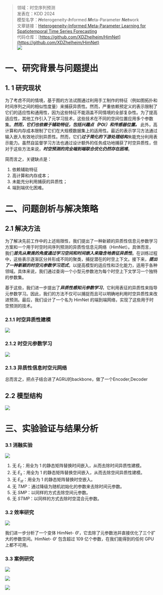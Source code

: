 >领域：时空序列预测  
>发表在：KDD 2024  
>模型名字：***H***eterogeneity-***I***nformed ***M***eta-Parameter ***Net***work  
>文章链接：[Heterogeneity-Informed Meta-Parameter Learning for Spatiotemporal Time Series Forecasting](https://arxiv.org/abs/2405.10800)  
>代码仓库：[https://github.com/XDZhelheim/HimNet](https://github.com/XDZhelheim/HimNet)  
![](https://picgo-for-paper-reading.oss-cn-beijing.aliyuncs.com/img/20250308154752.png)
# 一、研究背景与问题提出
## 1. 1 研究现状
为了考虑不同的情境，基于图的方法试图通过利用手工制作的特征（例如图拓扑和时间序列之间的相似性度量）来捕获异质性。然而，严重依赖预定义的表示限制了它们的适应性和通用性，因为这些特征不能涵盖不同情境的全部复杂性。为了提高适应性，其他工作引入了元学习技术，这些技术在不同的空间位置应用多个参数集。***然而，它们也依赖于辅助特征，包括兴趣点（POI）和传感器位置。*** 此外，高计算和内存成本限制了它们在大规模数据集上的适用性。最近的表示学习方法通过输入嵌入有效地识别异质性。然而，它们***过于简化的下游处理结构***未能充分利用表示能力。虽然自监督学习方法也通过设计额外的任务成功地捕获了时空异质性，但对于这些方法来说，***时空预测的完全端到端联合优化仍然存在困难***。  

简而言之，关键缺点是：  
1. 依赖辅助特征  
2. 高计算和内存成本；
3. 未能充分利用捕获的异质性；
4. 端到端优化困难。  

# 二、问题剖析与解决策略
## 2.1 解决方法
为了解决先前工作中的上述局限性，我们提出了一种新颖的异质性信息元参数学习方案和一个用于时空时间序列预测的异质性信息元网络（HimNet）。具体而言，我们***首先从聚类的角度通过学习空间和时间嵌入来隐含地表征异质性***。在训练过程中，这些表示逐渐区分并形成不同的聚类，捕捉潜在的时空上下文。接下来，***提出了一种新颖的时空元参数学习范式***，以提高模型的适应性和泛化能力，适用于各种领域。具体来说，我们通过查询一个小型元参数池为每个时空上下文学习一个独特的参数集。

基于这些，我们进一步提出了***异质性感知元参数学习***，它利用表征的异质性来指导元参数学习。因此，我们的方法不仅可以捕捉而且可以明确地利用时空异质性来改进预测。最后，我们设计了一个名为 HimNet 的端到端网络，实现了这些用于时空预测的技术。
### 2.1.1 时空异质性建模
![](https://picgo-for-paper-reading.oss-cn-beijing.aliyuncs.com/img/20250308162945.png)
### 2.1.2 时空元参数学习
![](https://picgo-for-paper-reading.oss-cn-beijing.aliyuncs.com/img/20250308163021.png)
### 2.1.3 异质性信息时空元网络
总而言之，把点子结合进了AGRU的backbone，做了一个Encoder,Decoder 

## 2.2 模型结构
![](https://picgo-for-paper-reading.oss-cn-beijing.aliyuncs.com/img/20250308154752.png)
# 三、实验验证与结果分析 
### 3.1 消融实验
![](https://picgo-for-paper-reading.oss-cn-beijing.aliyuncs.com/img/20250308164021.png)

1. 无 $E_{t}$：用全为 1 的静态矩阵替换时间嵌入，从而去除时间异质性建模。  
2. 无 $E_{s}$：用全为 1 的静态矩阵替换空间嵌入，从而去除空间异质性建模。  
3. 无 $E_{s t}$：用全为 1 的静态矩阵替换时空嵌入。
4. 无 $TMP$：通过降级为随机初始化的参数来去除时间元参数。
5. 无 $SMP$：以同样的方式去除空间元参数。
6. 无 $STMP$：以同样的方式去除时空混合元参数。

### 3.2 效率研究
![](https://picgo-for-paper-reading.oss-cn-beijing.aliyuncs.com/img/20250308164459.png)  

我们进一步分析了一个变体 HimNet- $\Theta'$，它去除了元参数池并直接优化了三个扩大的参数空间。HimNet- $\Theta'$ 包含超过 109 亿个参数，在我们能得到的任何 GPU 上都不可用。

### 3.3 案例研究

![](https://picgo-for-paper-reading.oss-cn-beijing.aliyuncs.com/img/20250308164733.png)

![](https://picgo-for-paper-reading.oss-cn-beijing.aliyuncs.com/img/20250308164836.png)

![](https://picgo-for-paper-reading.oss-cn-beijing.aliyuncs.com/img/20250308164908.png)

